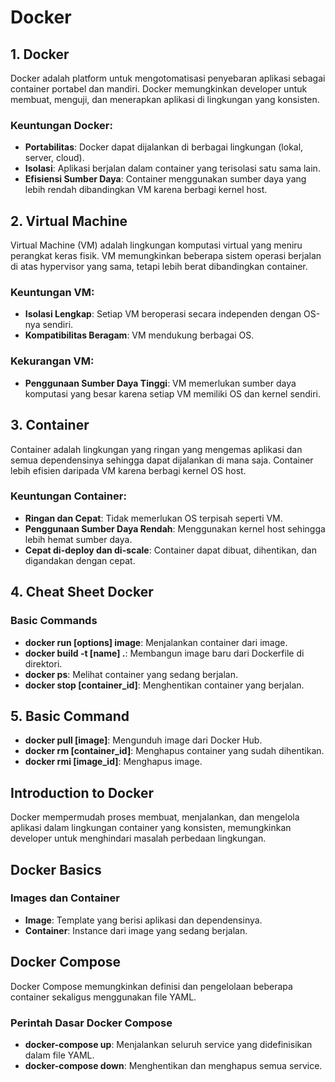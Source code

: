 # Docker

## 1. Docker
Docker adalah platform untuk mengotomatisasi penyebaran aplikasi sebagai container portabel dan mandiri. Docker memungkinkan developer untuk membuat, menguji, dan menerapkan aplikasi di lingkungan yang konsisten.

### Keuntungan Docker:
- **Portabilitas**: Docker dapat dijalankan di berbagai lingkungan (lokal, server, cloud).
- **Isolasi**: Aplikasi berjalan dalam container yang terisolasi satu sama lain.
- **Efisiensi Sumber Daya**: Container menggunakan sumber daya yang lebih rendah dibandingkan VM karena berbagi kernel host.

## 2. Virtual Machine
Virtual Machine (VM) adalah lingkungan komputasi virtual yang meniru perangkat keras fisik. VM memungkinkan beberapa sistem operasi berjalan di atas hypervisor yang sama, tetapi lebih berat dibandingkan container.

### Keuntungan VM:
- **Isolasi Lengkap**: Setiap VM beroperasi secara independen dengan OS-nya sendiri.
- **Kompatibilitas Beragam**: VM mendukung berbagai OS.

### Kekurangan VM:
- **Penggunaan Sumber Daya Tinggi**: VM memerlukan sumber daya komputasi yang besar karena setiap VM memiliki OS dan kernel sendiri.

## 3. Container
Container adalah lingkungan yang ringan yang mengemas aplikasi dan semua dependensinya sehingga dapat dijalankan di mana saja. Container lebih efisien daripada VM karena berbagi kernel OS host.

### Keuntungan Container:
- **Ringan dan Cepat**: Tidak memerlukan OS terpisah seperti VM.
- **Penggunaan Sumber Daya Rendah**: Menggunakan kernel host sehingga lebih hemat sumber daya.
- **Cepat di-deploy dan di-scale**: Container dapat dibuat, dihentikan, dan digandakan dengan cepat.

## 4. Cheat Sheet Docker
### Basic Commands
- **docker run [options] image**: Menjalankan container dari image.
- **docker build -t [name] .**: Membangun image baru dari Dockerfile di direktori.
- **docker ps**: Melihat container yang sedang berjalan.
- **docker stop [container_id]**: Menghentikan container yang berjalan.

## 5. Basic Command
- **docker pull [image]**: Mengunduh image dari Docker Hub.
- **docker rm [container_id]**: Menghapus container yang sudah dihentikan.
- **docker rmi [image_id]**: Menghapus image.

## Introduction to Docker
Docker mempermudah proses membuat, menjalankan, dan mengelola aplikasi dalam lingkungan container yang konsisten, memungkinkan developer untuk menghindari masalah perbedaan lingkungan.

## Docker Basics
### Images dan Container
- **Image**: Template yang berisi aplikasi dan dependensinya.
- **Container**: Instance dari image yang sedang berjalan.

## Docker Compose
Docker Compose memungkinkan definisi dan pengelolaan beberapa container sekaligus menggunakan file YAML.

### Perintah Dasar Docker Compose
- **docker-compose up**: Menjalankan seluruh service yang didefinisikan dalam file YAML.
- **docker-compose down**: Menghentikan dan menghapus semua service.
